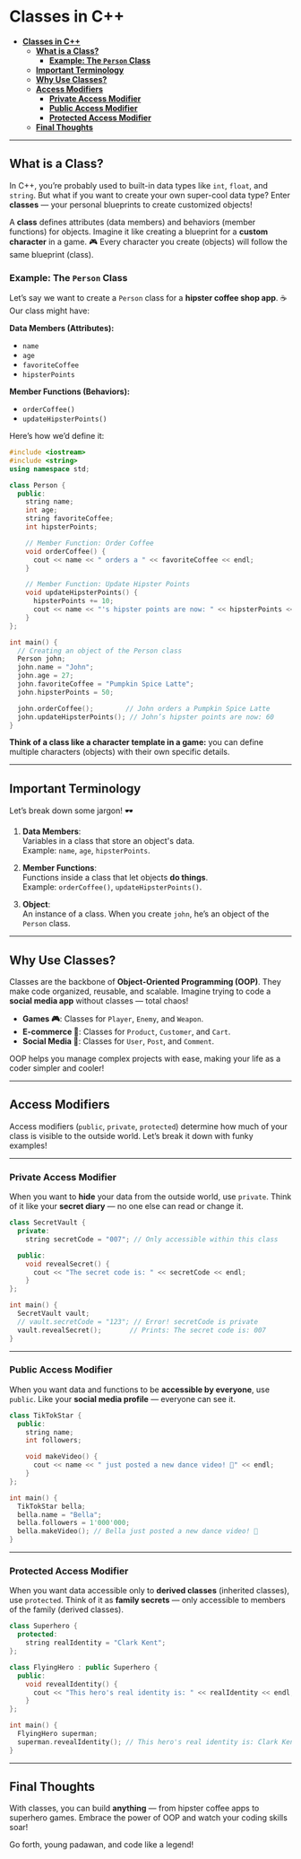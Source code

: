 # **Classes in C++**

- [**Classes in C++**](#classes-in-c)
  - [**What is a Class?**](#what-is-a-class)
    - [**Example: The `Person` Class**](#example-the-person-class)
  - [**Important Terminology**](#important-terminology)
  - [**Why Use Classes?**](#why-use-classes)
  - [**Access Modifiers**](#access-modifiers)
    - [**Private Access Modifier**](#private-access-modifier)
    - [**Public Access Modifier**](#public-access-modifier)
    - [**Protected Access Modifier**](#protected-access-modifier)
  - [**Final Thoughts**](#final-thoughts)

---

## **What is a Class?**

In C++, you’re probably used to built-in data types like `int`, `float`, and `string`. But what if you want to create your own super-cool data type? Enter **classes** — your personal blueprints to create customized objects!

A **class** defines attributes (data members) and behaviors (member functions) for objects. Imagine it like creating a blueprint for a **custom character** in a game. 🎮 Every character you create (objects) will follow the same blueprint (class).

### **Example: The `Person` Class**

Let’s say we want to create a `Person` class for a **hipster coffee shop app**. ☕ Our class might have:

**Data Members (Attributes):**

- `name`
- `age`
- `favoriteCoffee`
- `hipsterPoints`

**Member Functions (Behaviors):**

- `orderCoffee()`
- `updateHipsterPoints()`

Here’s how we’d define it:

```cpp
#include <iostream>
#include <string>
using namespace std;

class Person {
  public:
    string name;
    int age;
    string favoriteCoffee;
    int hipsterPoints;

    // Member Function: Order Coffee
    void orderCoffee() {
      cout << name << " orders a " << favoriteCoffee << endl;
    }

    // Member Function: Update Hipster Points
    void updateHipsterPoints() {
      hipsterPoints += 10;
      cout << name << "'s hipster points are now: " << hipsterPoints << endl;
    }
};

int main() {
  // Creating an object of the Person class
  Person john;
  john.name = "John";
  john.age = 27;
  john.favoriteCoffee = "Pumpkin Spice Latte";
  john.hipsterPoints = 50;

  john.orderCoffee();        // John orders a Pumpkin Spice Latte
  john.updateHipsterPoints(); // John’s hipster points are now: 60
}
```

**Think of a class like a character template in a game:** you can define multiple characters (objects) with their own specific details.

---

## **Important Terminology**

Let’s break down some jargon! 🕶️

1. **Data Members**:  
   Variables in a class that store an object's data.  
   Example: `name`, `age`, `hipsterPoints`.

2. **Member Functions**:  
   Functions inside a class that let objects **do things**.  
   Example: `orderCoffee()`, `updateHipsterPoints()`.

3. **Object**:  
   An instance of a class. When you create `john`, he’s an object of the `Person` class.

---

## **Why Use Classes?**

Classes are the backbone of **Object-Oriented Programming (OOP)**. They make code organized, reusable, and scalable. Imagine trying to code a **social media app** without classes — total chaos!

- **Games 🎮**: Classes for `Player`, `Enemy`, and `Weapon`.
- **E-commerce 🛒**: Classes for `Product`, `Customer`, and `Cart`.
- **Social Media 📱**: Classes for `User`, `Post`, and `Comment`.

OOP helps you manage complex projects with ease, making your life as a coder simpler and cooler!

---

## **Access Modifiers**

Access modifiers (`public`, `private`, `protected`) determine how much of your class is visible to the outside world. Let’s break it down with funky examples!

---

### **Private Access Modifier**

When you want to **hide** your data from the outside world, use `private`. Think of it like your **secret diary** — no one else can read or change it.

```cpp
class SecretVault {
  private:
    string secretCode = "007"; // Only accessible within this class

  public:
    void revealSecret() {
      cout << "The secret code is: " << secretCode << endl;
    }
};

int main() {
  SecretVault vault;
  // vault.secretCode = "123"; // Error! secretCode is private
  vault.revealSecret();       // Prints: The secret code is: 007
}
```

---

### **Public Access Modifier**

When you want data and functions to be **accessible by everyone**, use `public`. Like your **social media profile** — everyone can see it.

```cpp
class TikTokStar {
  public:
    string name;
    int followers;

    void makeVideo() {
      cout << name << " just posted a new dance video! 💃" << endl;
    }
};

int main() {
  TikTokStar bella;
  bella.name = "Bella";
  bella.followers = 1'000'000;
  bella.makeVideo(); // Bella just posted a new dance video! 💃
}
```

---

### **Protected Access Modifier**

When you want data accessible only to **derived classes** (inherited classes), use `protected`. Think of it as **family secrets** — only accessible to members of the family (derived classes).

```cpp
class Superhero {
  protected:
    string realIdentity = "Clark Kent";
};

class FlyingHero : public Superhero {
  public:
    void revealIdentity() {
      cout << "This hero's real identity is: " << realIdentity << endl;
    }
};

int main() {
  FlyingHero superman;
  superman.revealIdentity(); // This hero's real identity is: Clark Kent
}
```

---

## **Final Thoughts**

With classes, you can build **anything** — from hipster coffee apps to superhero games. Embrace the power of OOP and watch your coding skills soar!

Go forth, young padawan, and code like a legend!
